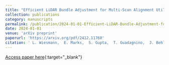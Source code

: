 ```yaml
---
title: "Efficient LiDAR Bundle Adjustment for Multi-Scan Alignment Utilizing Continuous-Time Trajectories"
collection: publications
category: manuscripts 
permalink: /publication/2024-01-01-Efficient-LiDAR-Bundle-Adjustment-for-Multi-Scan-Alignment-Utilizing-Continuous-Time-Trajectories
date: 2024-01-01
venue: 'arXiv preprint'
paperurl: 'https://arxiv.org/pdf/2412.11760'
citation: ' L. Wiesmann,  E. Marks,  S. Gupta,  T. Guadagnino,  J. Behley,  C. Stachniss, &quot;Efficient LiDAR Bundle Adjustment for Multi-Scan Alignment Utilizing Continuous-Time Trajectories.&quot; arXiv preprint, 2024.'
---
```

[Access paper here](https://arxiv.org/pdf/2412.11760){:target="_blank"}
